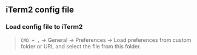 ## iTerm2 config file

### Load config file to iTerm2
> `CMD + ,` -> General -> Preferences -> Load preferences from custom folder or URL and select the file from this folder.